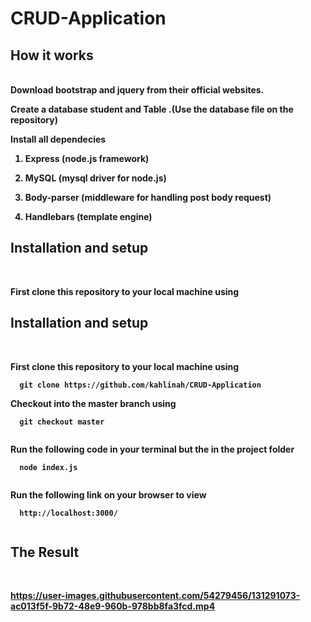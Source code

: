 # CRUD-Application


<h2><b>How it works</h2><br>
Download bootstrap and jquery from their official websites.<br>
  
  Create a database student and Table .(Use the database file on the repository)
  
  Install all dependecies
  
 1. Express (node.js framework)

 2. MySQL (mysql driver for node.js)

 3. Body-parser (middleware for handling post body request)

 4. Handlebars (template engine)
  

 <h2><b>Installation and setup</h2><br>
  
First clone this repository to your local machine using <br>
   
   <h2><b>Installation and setup</h2><br>
  
First clone this repository to your local machine using <br>
  
```
  git clone https://github.com/kahlinah/CRUD-Application
  ```
 

Checkout into the master branch using 
```
  git checkout master
  
  ```

  Run the following code  in your terminal but the in the project folder 
```
  node index.js
  
  ```
     
     
  Run the following link on your browser to view  
```
  http://localhost:3000/
  
  ```
     
 <h2><b>The Result</h2><br>
       
       

https://user-images.githubusercontent.com/54279456/131291073-ac013f5f-9b72-48e9-960b-978bb8fa3fcd.mp4


























